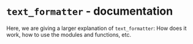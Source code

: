 # `text_formatter` - documentation

Here, we are giving a larger explanation of `text_formatter`: How does it work, how to use the modules and functions, etc.
